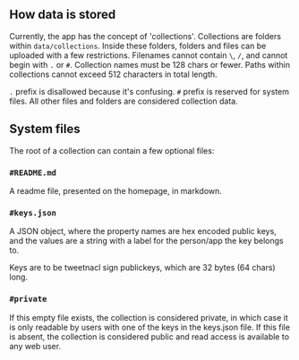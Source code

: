 ## How data is stored

Currently, the app has the concept of 'collections'. Collections are folders
within `data/collections`. Inside these folders, folders and files can be uploaded
with a few restrictions. Filenames cannot contain `\`, `/`, and cannot begin with
`.` or `#`. Collection names must be 128 chars or fewer. Paths within collections
cannot exceed 512 characters in total length.

`.` prefix is disallowed because it's confusing. `#` prefix is reserved for system
files. All other files and folders are considered collection data.

## System files

The root of a collection can contain a few optional files:

### `#README.md`

A readme file, presented on the homepage, in markdown.

### `#keys.json`

A JSON object, where the property names are hex encoded public keys, and the values are
a string with a label for the person/app the key belongs to.

Keys are to be tweetnacl sign publickeys, which are 32 bytes (64 chars) long.

### `#private`

If this empty file exists, the collection is considered private, in which case it is
only readable by users with one of the keys in the keys.json file. If this file is
absent, the collection is considered public and read access is available to any web user.
